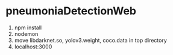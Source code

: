 # pneumoniaDetectionWeb
1. npm install
2. nodemon
3. move libdarknet.so, yolov3.weight, coco.data in top directory
4. localhost:3000
